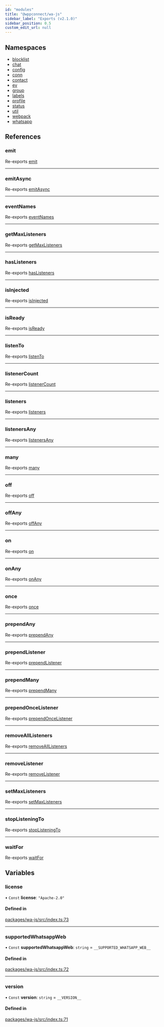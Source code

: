 ```yaml
---
id: "modules"
title: "@wppconnect/wa-js"
sidebar_label: "Exports (v2.1.0)"
sidebar_position: 0.5
custom_edit_url: null
---
```


## Namespaces

- [blocklist](namespaces/blocklist.md)
- [chat](namespaces/chat.md)
- [config](namespaces/config.md)
- [conn](namespaces/conn.md)
- [contact](namespaces/contact.md)
- [ev](namespaces/ev.md)
- [group](namespaces/group.md)
- [labels](namespaces/labels.md)
- [profile](namespaces/profile.md)
- [status](namespaces/status.md)
- [util](namespaces/util.md)
- [webpack](namespaces/webpack.md)
- [whatsapp](namespaces/whatsapp.md)

## References

### emit

Re-exports [emit](namespaces/ev.md#emit)

___

### emitAsync

Re-exports [emitAsync](namespaces/ev.md#emitasync)

___

### eventNames

Re-exports [eventNames](namespaces/ev.md#eventnames)

___

### getMaxListeners

Re-exports [getMaxListeners](namespaces/ev.md#getmaxlisteners)

___

### hasListeners

Re-exports [hasListeners](namespaces/ev.md#haslisteners)

___

### isInjected

Re-exports [isInjected](namespaces/webpack.md#isinjected)

___

### isReady

Re-exports [isReady](namespaces/webpack.md#isready)

___

### listenTo

Re-exports [listenTo](namespaces/ev.md#listento)

___

### listenerCount

Re-exports [listenerCount](namespaces/ev.md#listenercount)

___

### listeners

Re-exports [listeners](namespaces/ev.md#listeners)

___

### listenersAny

Re-exports [listenersAny](namespaces/ev.md#listenersany)

___

### many

Re-exports [many](namespaces/ev.md#many)

___

### off

Re-exports [off](namespaces/ev.md#off)

___

### offAny

Re-exports [offAny](namespaces/ev.md#offany)

___

### on

Re-exports [on](namespaces/ev.md#on)

___

### onAny

Re-exports [onAny](namespaces/ev.md#onany)

___

### once

Re-exports [once](namespaces/ev.md#once)

___

### prependAny

Re-exports [prependAny](namespaces/ev.md#prependany)

___

### prependListener

Re-exports [prependListener](namespaces/ev.md#prependlistener)

___

### prependMany

Re-exports [prependMany](namespaces/ev.md#prependmany)

___

### prependOnceListener

Re-exports [prependOnceListener](namespaces/ev.md#prependoncelistener)

___

### removeAllListeners

Re-exports [removeAllListeners](namespaces/ev.md#removealllisteners)

___

### removeListener

Re-exports [removeListener](namespaces/ev.md#removelistener)

___

### setMaxListeners

Re-exports [setMaxListeners](namespaces/ev.md#setmaxlisteners)

___

### stopListeningTo

Re-exports [stopListeningTo](namespaces/ev.md#stoplisteningto)

___

### waitFor

Re-exports [waitFor](namespaces/ev.md#waitfor)

## Variables

### license

• `Const` **license**: ``"Apache-2.0"``

#### Defined in

[packages/wa-js/src/index.ts:73](https://github.com/wppconnect-team/wa-js/blob/main/src/index.ts#L73)

___

### supportedWhatsappWeb

• `Const` **supportedWhatsappWeb**: `string` = `__SUPPORTED_WHATSAPP_WEB__`

#### Defined in

[packages/wa-js/src/index.ts:72](https://github.com/wppconnect-team/wa-js/blob/main/src/index.ts#L72)

___

### version

• `Const` **version**: `string` = `__VERSION__`

#### Defined in

[packages/wa-js/src/index.ts:71](https://github.com/wppconnect-team/wa-js/blob/main/src/index.ts#L71)
